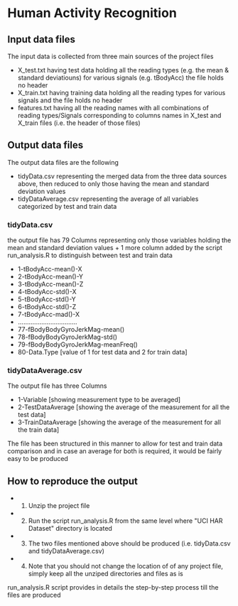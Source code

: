 # Human Activity Recognition

## Input data files
The input data is collected from three main sources of the project files
* X_test.txt having test data holding all the reading types (e.g. the mean & standard deviatiouns) for various signals (e.g. tBodyAcc) the file holds no header
* X_train.txt having training data holding all the reading types for various signals and the file holds no header
* features.txt having all the reading names with all combinations of reading types/Signals corresponding to columns names in X_test and X_train files (i.e. the header of those files)


## Output data files
The output data files are the following
* tidyData.csv representing the merged data from the three data sources above, then reduced to only those having the mean and standard deviation values
* tidyDataAverage.csv representing the average of all variables categorized by test and train data

### tidyData.csv
the output file has 79 Columns representing only those variables holding the mean and standard deviation values + 1 more column added by the script run_analysis.R to distinguish between test and train data
* 1-tBodyAcc-mean()-X
* 2-tBodyAcc-mean()-Y
* 3-tBodyAcc-mean()-Z
* 4-tBodyAcc-std()-X
* 5-tBodyAcc-std()-Y
* 6-tBodyAcc-std()-Z
* 7-tBodyAcc-mad()-X
* .................................
* 77-fBodyBodyGyroJerkMag-mean()
* 78-fBodyBodyGyroJerkMag-std()
* 79-fBodyBodyGyroJerkMag-meanFreq()
* 80-Data.Type [value of 1 for test data and 2 for train data]

### tidyDataAverage.csv
The output file has three Columns
* 1-Variable [showing measurement type to be averaged]
* 2-TestDataAverage [showing the average of the measurement for all the test data]
* 3-TrainDataAverage [showing the average  of the measurement for all the train data]

The file has been structured in this manner to allow for test and train data comparison and in case an average for both is required, it would be fairly easy to be produced

## How to reproduce the output
* 1. Unzip the project file
* 2. Run the script run_analysis.R from the same level where "UCI HAR Dataset" directory is located
* 3. The two files mentioned above should be produced (i.e. tidyData.csv and tidyDataAverage.csv)
* 4. Note that you should not change the location of of any project file, simply keep all the unziped directories and files as is

run_analysis.R script provides in details the step-by-step process till the files are produced


